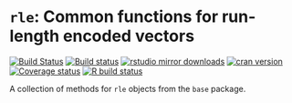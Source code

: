 # `rle`:  Common functions for run-length encoded vectors

[![Build Status](https://travis-ci.org/statnet/rle.svg?branch=master)](https://travis-ci.org/statnet/rle)
[![Build status](https://ci.appveyor.com/api/projects/status/wwfjhpfqp54j46oy/branch/master?svg=true)](https://ci.appveyor.com/project/statnet/rle/branch/master)
[![rstudio mirror downloads](http://cranlogs.r-pkg.org/badges/rle?color=2ED968)](http://cranlogs.r-pkg.org/)
[![cran version](http://www.r-pkg.org/badges/version/rle)](https://cran.r-project.org/package=rle)
[![Coverage status](https://codecov.io/gh/statnet/rle/branch/master/graph/badge.svg)](https://codecov.io/github/statnet/rle?branch=master)
[![R build status](https://github.com/statnet/rle/workflows/R-CMD-check/badge.svg)](https://github.com/statnet/rle/actions)

A collection of methods for `rle` objects from the `base` package.
